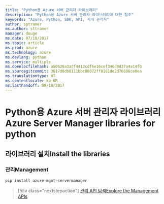 ```yaml
---
title: "Python용 Azure 서버 관리자 라이브러리"
description: "Python용 Azure 서버 관리자 라이브러리에 대한 참조"
keywords: "Azure, Python, SDK, API, 서버 관리자"
author: sptramer
ms.author: sttramer
manager: douge
ms.date: 07/10/2017
ms.topic: article
ms.prod: azure
ms.technology: azure
ms.devlang: python
ms.service: multiple
ms.openlocfilehash: a50626a3adf4412cdf6e16cef346d8d37a4a14fb
ms.sourcegitcommit: 3617d0db0111bbc00072ff8161de2d76606ce0ea
ms.translationtype: HT
ms.contentlocale: ko-KR
ms.lasthandoff: 08/18/2017
---
```

# <a name="azure-server-manager-libraries-for-python"></a><span data-ttu-id="9e4a4-104">Python용 Azure 서버 관리자 라이브러리</span><span class="sxs-lookup"><span data-stu-id="9e4a4-104">Azure Server Manager libraries for python</span></span>

## <a name="install-the-libraries"></a><span data-ttu-id="9e4a4-105">라이브러리 설치</span><span class="sxs-lookup"><span data-stu-id="9e4a4-105">Install the libraries</span></span>


### <a name="management"></a><span data-ttu-id="9e4a4-106">관리</span><span class="sxs-lookup"><span data-stu-id="9e4a4-106">Management</span></span>

```bash
pip install azure-mgmt-servermanager
```
> [!div class="nextstepaction"]
> [<span data-ttu-id="9e4a4-107">관리 API 탐색</span><span class="sxs-lookup"><span data-stu-id="9e4a4-107">Explore the Management APIs</span></span>](/python/api/overview/azure/servermanager/managementlibrary)